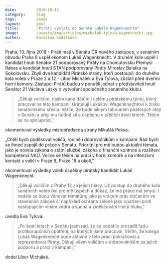 ```yaml
---
date:         2018-10-13
category:     blog
tags:         senát
layout:       post
title:        "Piráti vyslali do Senátu Lukáše Wagenknechta"
image:        /assets/img/articles/michalek-tylova-wagenknecht.jpg
author:       Karolína Sadílková
---
```


Praha, 13. října 2018 - Piráti mají v Senátu ČR nového zástupce, v senátním obvodu Praha 8 uspěl ekonom Lukáš Wagenknecht. V druhém kole uspěl i kandidát hnutí Senátor 21 podporovaný Piráty na Chomutovsku Přemysl Rabas a kandidát hnutí STAN podporovaný Piráty Miroslav Balatka na Sokolovsku. Zbylí dva kandidáti Pirátské strany, kteří postoupili do druhého kola voleb v Praze 2 a 12 - Libor Michálek a Eva Tylová, zůstali před dveřmi horní komory. Zástupci Pirátů budou v pondělí jednat s představiteli hnutí Senátor 21 Václava Lásky o vytvoření společného senátního klubu. 


> „Děkuji voličům, našim kandidátům i celému pirátskému týmu, který pracoval na této kampani. Gratuluji Lukášovi Wagenknechtovi k zisku senátorského křesla. Věřím, že bude silným tahounem pirátských idejí v Senátu a přeji mu hodně sil a úspěchu v příštích šesti letech. Těším se na spolupráci,” 

okomentoval výsledky místopředseda strany Mikuláš Peksa.

„Chtěl bych poděkovat voličů, rodině i dobrovolníkům v kampani. Rád bych se ihned zapojil do práce v Senátu. Prioritní pro mě budou aktuální témata, jako je novela zákona o státní službě, zákona o finanční kontrole a rozšíření kompetencí NKÚ. Velice se těším na práci v horní komoře a na intenzivní kontakt s voliči v Praze 8, Praze 18 a okolí,” 

okomentoval výsledky voleb úspěšný pirátský kandidát Lukáš Wagenknecht.


> „Děkuji voličům z Prahy 12 za jejich hlasy. Už postup do druhého kola senátních voleb byl pro mě úspěch a důkaz, že má práce má smysl. I nadále se budu věnovat tématům, jako je vrácení práv občanům ve stavebním zákoně či například ochrana zeleně jako opatření proti nastupujícím vlnám vedra a sucha a změkčování limitů hluku,”

uvedla Eva Tylová.

> „Po šesti letech v Senátu jsem rád, že se podařilo prosadit řadu protikorupčních opatření, na kterých jsem pracoval. Věřím, že kolega Lukáš Wagenknecht bude aktivně v této práci pokračovat a reprezentovat Piráty. Děkuji všem voličům a dobrovolníkům za jejich podporu a práci v kampani,” 

dodal Libor Michálek.
